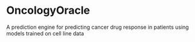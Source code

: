 # OncologyOracle
A prediction engine for predicting cancer drug response in patients using models trained on cell line data
